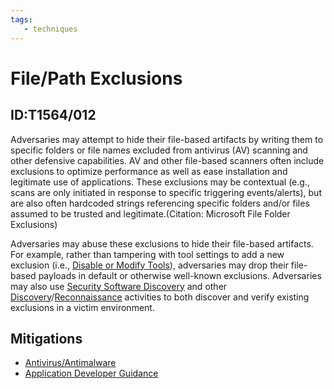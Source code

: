 ```yaml
---
tags:
   - techniques
---
```

# File/Path Exclusions
## ID:T1564/012
Adversaries may attempt to hide their file-based artifacts by writing them to specific folders or file names excluded from antivirus (AV) scanning and other defensive capabilities. AV and other file-based scanners often include exclusions to optimize performance as well as ease installation and legitimate use of applications. These exclusions may be contextual (e.g., scans are only initiated in response to specific triggering events/alerts), but are also often hardcoded strings referencing specific folders and/or files assumed to be trusted and legitimate.(Citation: Microsoft File Folder Exclusions)

Adversaries may abuse these exclusions to hide their file-based artifacts. For example, rather than  tampering with tool settings to add a new exclusion (i.e., [Disable or Modify Tools](/mitre/techniques/T1562/001)), adversaries may drop their file-based payloads in default or otherwise well-known exclusions. Adversaries may also use [Security Software Discovery](/mitre/techniques/T1518/001) and other [Discovery](/mitre/tactics/TA0007)/[Reconnaissance](/mitre/tactics/TA0043) activities to both discover and verify existing exclusions in a victim environment.
## Mitigations
* [Antivirus/Antimalware](mitigations/M1049)
* [Application Developer Guidance](mitigations/M1013)
